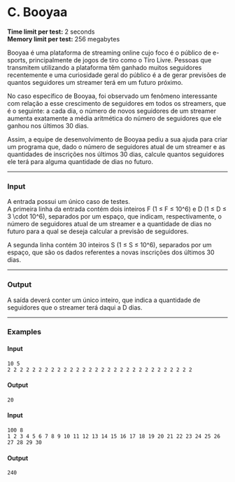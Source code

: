 # C. Booyaa

**Time limit per test:** 2 seconds  
**Memory limit per test:** 256 megabytes  

Booyaa é uma plataforma de streaming online cujo foco é o público de e-sports, principalmente de jogos de tiro como o Tiro Livre. Pessoas que transmitem utilizando a plataforma têm ganhado muitos seguidores recentemente e uma curiosidade geral do público é a de gerar previsões de quantos seguidores um streamer terá em um futuro próximo.

No caso específico de Booyaa, foi observado um fenômeno interessante com relação a esse crescimento de seguidores em todos os streamers, que é o seguinte: a cada dia, o número de novos seguidores de um streamer aumenta exatamente a média aritmética do número de seguidores que ele ganhou nos últimos 30 dias.

Assim, a equipe de desenvolvimento de Booyaa pediu a sua ajuda para criar um programa que, dado o número de seguidores atual de um streamer e as quantidades de inscrições nos últimos 30 dias, calcule quantos seguidores ele terá para alguma quantidade de dias no futuro.

---

### **Input**
A entrada possui um único caso de testes.  
A primeira linha da entrada contém dois inteiros F (1 ≤ F ≤ 10^6) e D (1 ≤ D ≤ 3 \cdot 10^6), separados por um espaço, que indicam, respectivamente, o número de seguidores atual de um streamer e a quantidade de dias no futuro para a qual se deseja calcular a previsão de seguidores.  

A segunda linha contém 30 inteiros S (1 ≤ S ≤ 10^6), separados por um espaço, que são os dados referentes a novas inscrições dos últimos 30 dias.

---

### **Output**
A saída deverá conter um único inteiro, que indica a quantidade de seguidores que o streamer terá daqui a D dias.

---

### **Examples**

#### **Input**
```
10 5
2 2 2 2 2 2 2 2 2 2 2 2 2 2 2 2 2 2 2 2 2 2 2 2 2 2 2 2 2 2
```

#### **Output**
```
20
```

#### **Input**
```
100 8
1 2 3 4 5 6 7 8 9 10 11 12 13 14 15 16 17 18 19 20 21 22 23 24 25 26 27 28 29 30
```

#### **Output**
```
240
```